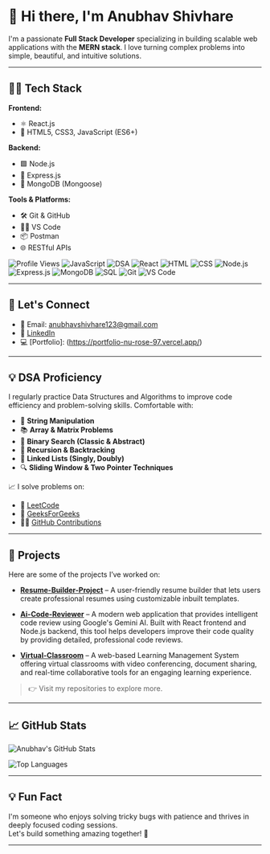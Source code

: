 # 👋 Hi there, I'm Anubhav Shivhare

I'm a passionate **Full Stack Developer** specializing in building scalable web applications with the **MERN stack**. I love turning complex problems into simple, beautiful, and intuitive solutions.

---

## 🧑‍💻 Tech Stack

**Frontend:**
- ⚛️ React.js  
- 📙 HTML5, CSS3, JavaScript (ES6+)

**Backend:**
- 🟩 Node.js  
- 🚂 Express.js  
- 🍃 MongoDB (Mongoose)

**Tools & Platforms:**
- 🛠 Git & GitHub  
- 🧑‍💻 VS Code  
- 📦 Postman  
- 🌐 RESTful APIs

![Profile Views](https://komarev.com/ghpvc/?username=AnubhavShivhare2003&label=Profile%20Views&color=0e75b6&style=flat)
![JavaScript](https://img.shields.io/badge/JavaScript-%23F7DF1E.svg?style=for-the-badge&logo=javascript&logoColor=black)
![DSA](https://img.shields.io/badge/-DSA-FFA500?style=for-the-badge&logo=data:image/svg+xml;base64,PHN2ZyB4bWxucz0iaHR0cDovL3d3dy53My5vcmcvMjAwMC9zdmciIHdpZHRoPSIyNCIgaGVpZ2h0PSIyNCIgdmlld0JveD0iMCAwIDI0IDI0Ij4gPHBhdGggZD0iTTEyIDEuYy05LjMwMiAwLTEwLjcgNi45MDQgMTAuNyAxMi44OTljNi44OTkgMCAxMi44OTktMS40MTYgMTIuODk5LTEyLjg5OUMxOS4xOTYgNi45MDQgMTYuNzAxIDEuMCAxMiAxLjB6IE03LjE4IDE4LjczNmEuODUuODUgMCAxIDAgMC0xLjcwNy44NS44NSAwIDEgMCAwIDEuNzA3eiIvPiA8L3N2Zz4=)
![React](https://img.shields.io/badge/-React-61DAFB?logo=react&logoColor=white&style=for-the-badge)
![HTML](https://img.shields.io/badge/-HTML5-E34F26?logo=html5&logoColor=white&style=for-the-badge)
![CSS](https://img.shields.io/badge/-CSS3-1572B6?logo=css3&logoColor=white&style=for-the-badge)
![Node.js](https://img.shields.io/badge/-Node.js-339933?logo=node.js&logoColor=white&style=for-the-badge)
![Express.js](https://img.shields.io/badge/-Express.js-000000?logo=express&logoColor=white&style=for-the-badge)
![MongoDB](https://img.shields.io/badge/-MongoDB-47A248?logo=mongodb&logoColor=white&style=for-the-badge)
![SQL](https://img.shields.io/badge/-SQL-003B57?logo=postgresql&logoColor=white&style=for-the-badge)
![Git](https://img.shields.io/badge/-Git-F05032?logo=git&logoColor=white&style=for-the-badge)
![VS Code](https://img.shields.io/badge/-VSCode-007ACC?logo=visual-studio-code&logoColor=white&style=for-the-badge)

---

## 🔗 Let's Connect

- 📧 Email: [anubhavshivhare123@gmail.com](mailto:anubhavshivhare123@gmail.com)
- 💼 [LinkedIn](https://www.linkedin.com/in/anubhav-shivhare-667617212/)  
- 💻 [Portfolio]: (https://portfolio-nu-rose-97.vercel.app/)

---
## 💡 DSA Proficiency

I regularly practice Data Structures and Algorithms to improve code efficiency and problem-solving skills. Comfortable with:

- 🧵 **String Manipulation**
- 📚 **Array & Matrix Problems**
- 📍 **Binary Search (Classic & Abstract)**
- 🔁 **Recursion & Backtracking**
- 🔗 **Linked Lists (Singly, Doubly)**
- 🔍 **Sliding Window & Two Pointer Techniques**

📈 I solve problems on:

- 🧠 [LeetCode](https://leetcode.com/u/Anubhavshivhare123/)
- 📘 [GeeksForGeeks](https://www.geeksforgeeks.org/user/anubhavshiq83w/)
- 👨‍💻 [GitHub Contributions](https://github.com/AnubhavShivhare2003?tab=overview)

---

## 📂 Projects

Here are some of the projects I’ve worked on:

- **[Resume-Builder-Project](https://github.com/AnubhavShivhare2003/Resume-Builder-Project)** – A user-friendly resume builder that lets users create professional resumes using customizable inbuilt templates.

- **[Ai-Code-Reviewer](https://github.com/AnubhavShivhare2003/Ai-Code-Reviewer/tree/main)** – A modern web application that provides intelligent code review using Google's Gemini AI. Built with React frontend and Node.js backend, this tool helps developers improve their code quality by providing detailed, professional code reviews.  
- **[Virtual-Classroom](https://github.com/vishal7it/B42_WEB_062_Code-Crafters)** – A web-based Learning Management System offering virtual classrooms with video conferencing, document sharing, and real-time collaborative tools for an engaging learning experience.  

> 👉 Visit my repositories to explore more.

---

## 📈 GitHub Stats

![Anubhav's GitHub Stats](https://github-readme-stats.vercel.app/api?username=AnubhavShivhare2003&show_icons=true&theme=tokyonight&hide=issues)

![Top Languages](https://github-readme-stats.vercel.app/api/top-langs/?username=AnubhavShivhare2003&layout=compact&theme=tokyonight)

---

## 💡 Fun Fact

I'm someone who enjoys solving tricky bugs with patience and thrives in deeply focused coding sessions.  
Let's build something amazing together! 🚀

---
